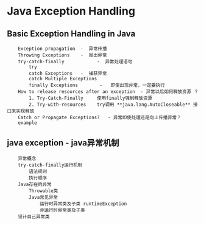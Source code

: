 # Java Exception Handling

## Basic Exception Handling in Java

		Exception propagation  -  异常传播
		Throwing Exceptions    -  抛出异常
		try-catch-finally            -  异常处理语句
			try
			catch Exceptions   -  捕获异常
			catch Multiple Exceptions
			finally Exceptions        -   即使出现异常，一定要执行
		How to release resources after an exception  - 异常以后如何释放资源 ？
			1. Try-Catch-Finally     使用finally强制释放资源
			2. Try-with-resources    try调用 **java.lang.AutoCloseable** 接口来实现释放
		Catch or Propagate Exceptions?   - 异常即使处理还是向上传播异常？
		example

## java exception  - java异常机制

		异常概念
		try-catch-finally运行机制
			语法规则
			执行顺序
		Java存在的异常
			Throwable类
			Java常见异常
				运行时异常类及子类 runtimeException
				非运行时异常类及子类
		设计自己异常类
